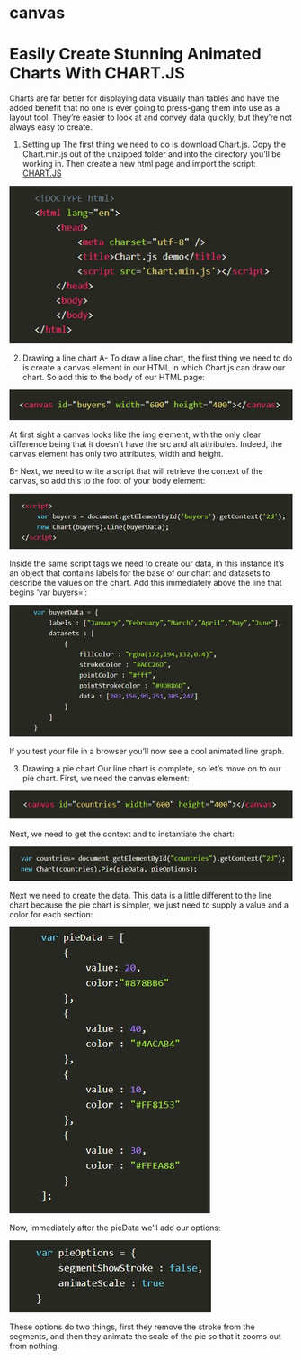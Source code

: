 # canvas

# Easily Create Stunning Animated Charts With CHART.JS

Charts are far better for displaying data visually than tables and have the added benefit that no one is ever going to press-gang them into use as a layout tool. They’re easier to look at and convey data quickly, but they’re not always easy to create.

1. Setting up
The first thing we need to do is download Chart.js. Copy the Chart.min.js out of the unzipped folder and into the directory you’ll be working in. Then create a new html page and import the script:
[CHART.JS](https://github.com/chartjs/Chart.js)
<img src="IMAGE/CHART.JS.jpg">

2. Drawing a line chart
A- To draw a line chart, the first thing we need to do is create a canvas element in our HTML in which Chart.js can draw our chart. So add this to the body of our HTML page:

<img src="IMAGE/CHART.JS1.jpg">

At first sight a canvas looks like the img element, with the only clear difference being that it doesn't have the src and alt attributes. Indeed, the canvas element has only two attributes, width and height. 

B-  Next, we need to write a script that will retrieve the context of the canvas, so add this to the foot of your body element:

<img src="IMAGE/CHARTS.JS3.jpg">

Inside the same script tags we need to create our data, in this instance it’s an object that contains labels for the base of our chart and datasets to describe the values on the chart. Add this immediately above the line that begins ‘var buyers=’:

<img src="IMAGE/CHARTS.JS2.jpg">

If you test your file in a browser you’ll now see a cool animated line graph.

3. Drawing a pie chart
Our line chart is complete, so let’s move on to our pie chart. First, we need the canvas element:

<img src="IMAGE/CHARTS.JS4.jpg">

Next, we need to get the context and to instantiate the chart:

<img src="IMAGE/CHARTS.JS5.jpg">

Next we need to create the data. This data is a little different to the line chart because the pie chart is simpler, we just need to supply a value and a color for each section:

<img src="IMAGE/CHARTS.JS6.jpg">

Now, immediately after the pieData we’ll add our options:

<img src="IMAGE/CHARTS.JS7.jpg">

These options do two things, first they remove the stroke from the segments, and then they animate the scale of the pie so that it zooms out from nothing.